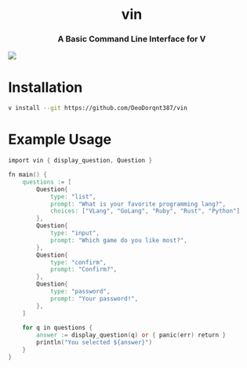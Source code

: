 <h1 align="center">
vin
</h1>

<h3 align="center">
A Basic Command Line Interface for V
</h3>

[![](https://github.com/user-attachments/assets/29adf541-9fc3-4679-af0f-ee0f941b404c)](https://github.com/user-attachments/assets/29adf541-9fc3-4679-af0f-ee0f941b404c)

# Installation
```bash
v install --git https://github.com/DeoDorqnt387/vin
```
# Example Usage
```V
import vin { display_question, Question }

fn main() {
    questions := [
        Question{
            type: "list",
            prompt: "What is your favorite programming lang?",
            choices: ["VLang", "GoLang", "Ruby", "Rust", "Python"]
        },
        Question{
            type: "input",
            prompt: "Which game do you like most?",
        },
        Question{
            type: "confirm",
            prompt: "Confirm?",
        },
        Question{
            type: "password",
            prompt: "Your password!",
        },
    ]
    
    for q in questions {
        answer := display_question(q) or { panic(err) return }
        println("You selected ${answer}")
    }
}

```
